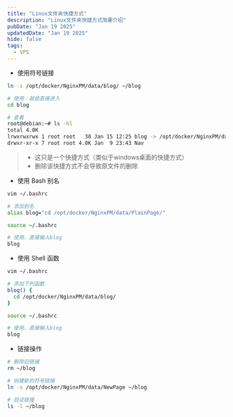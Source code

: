 ```yaml
---
title: "Linux文件夹快捷方式"
description: "Linux文件夹快捷方式简要介绍"
pubDate: "Jan 19 2025"
updatedDate: "Jan 19 2025"
hide: false
tags:
  - VPS
---
```


- 使用符号链接

```bash
ln -s /opt/docker/NginxPM/data/blog/ ~/blog

# 使用：就是直接进入
cd blog

# 查看
root@debian:~# ls -hl
total 4.0K
lrwxrwxrwx 1 root root   30 Jan 15 12:25 blog -> /opt/docker/NginxPM/data/blog/
drwxr-xr-x 7 root root 4.0K Jan  9 23:43 Nav
```

> - 这只是一个快捷方式（类似于windows桌面的快捷方式）
> - 删除该快捷方式不会导致原文件的删除

- 使用 Bash 别名

```bash
vim ~/.bashrc

# 添加别名
alias blog="cd /opt/docker/NginxPM/data/PlainPage/"

source ~/.bashrc

# 使用，直接输入blog
blog
```

- 使用 Shell 函数

```bash
vim ~/.bashrc

# 添加下列函数
blog() {
  cd /opt/docker/NginxPM/data/blog/
}

source ~/.bashrc

# 使用，直接输入blog
blog
```

- 链接操作

```bash
# 删除旧链接
rm ~/blog

# 创建新的符号链接
ln -s /opt/docker/NginxPM/data/NewPage ~/blog

# 验证链接
ls -l ~/blog
```


